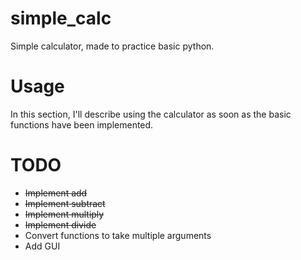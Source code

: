 # simple_calc
Simple calculator, made to practice basic python.

# Usage
In this section, I'll describe using the calculator as soon as the basic functions have been implemented.


# TODO
- <s>Implement add</s>
- <s>Implement subtract</s>
- <s>Implement multiply</s>
- <s>Implement divide</s>
- Convert functions to take multiple arguments
- Add GUI